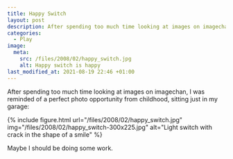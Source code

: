 ```yaml
---
title: Happy Switch
layout: post
description: After spending too much time looking at images on imagechan, I was reminded of a perfect photo opportunity.
categories:
  - Play
image:
  meta:
    src: /files/2008/02/happy_switch.jpg
    alt: Happy switch is happy
last_modified_at: 2021-08-19 22:46 +01:00
---
```

After spending too much time looking at images on imagechan, I was reminded of a perfect photo opportunity from childhood, sitting just in my garage:

{% include figure.html url="/files/2008/02/happy_switch.jpg" img="/files/2008/02/happy_switch-300x225.jpg" alt="Light switch with crack in the shape of a smile" %}

Maybe I should be doing some work.
